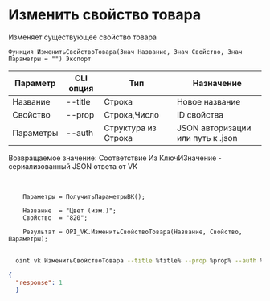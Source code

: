 ﻿---
sidebar_position: 3
---

# Изменить свойство товара
 Изменяет существующее свойство товара



`Функция ИзменитьСвойствоТовара(Знач Название, Знач Свойство, Знач Параметры = "") Экспорт`

  | Параметр | CLI опция | Тип | Назначение |
  |-|-|-|-|
  | Название | --title | Строка | Новое название |
  | Свойство | --prop | Строка,Число | ID свойства |
  | Параметры | --auth | Структура из Строка | JSON авторизации или путь к .json |

  
  Возвращаемое значение:   Соответствие Из КлючИЗначение - сериализованный JSON ответа от VK

<br/>




```bsl title="Пример кода"
    Параметры = ПолучитьПараметрыВК();

    Название  = "Цвет (изм.)";
    Свойство  = "820";

    Результат = OPI_VK.ИзменитьСвойствоТовара(Название, Свойство, Параметры);
```



```sh title="Пример команды CLI"
    
  oint vk ИзменитьСвойствоТовара --title %title% --prop %prop% --auth %auth%

```

```json title="Результат"
{
  "response": 1
  }
```
